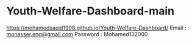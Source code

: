 # Youth-Welfare-Dashboard-main
 https://mohamedsaeid1998.github.io/Youth-Welfare-Dashboard/
Email : monasser.eng@gmail.com
Password : Mohamed132000
